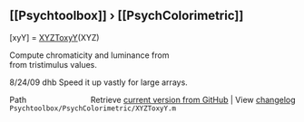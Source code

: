 ## [[Psychtoolbox]] &#8250; [[PsychColorimetric]]

[xyY] = [XYZToxyY](XYZToxyY)(XYZ)  
  
Compute chromaticity and luminance from  
from tristimulus values.  
  
8/24/09  dhb  Speed it up vastly for large arrays.  




<div class="code_header" style="text-align:right;">
  <span style="float:left;">Path&nbsp;&nbsp;</span> <span class="counter">Retrieve <a href=
  "https://raw.github.com/Psychtoolbox-3/Psychtoolbox-3/beta/Psychtoolbox/PsychColorimetric/XYZToxyY.m">current version from GitHub</a> | View <a href=
  "https://github.com/Psychtoolbox-3/Psychtoolbox-3/commits/beta/Psychtoolbox/PsychColorimetric/XYZToxyY.m">changelog</a></span>
</div>
<div class="code">
  <code>Psychtoolbox/PsychColorimetric/XYZToxyY.m</code>
</div>

